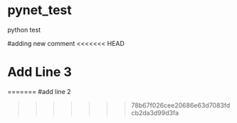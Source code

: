 # pynet_test
python test

#adding new comment
<<<<<<< HEAD
# Add Line 3

=======
#add line 2
>>>>>>> 78b67f026cee20686e63d7083fdcb2da3d99d3fa
